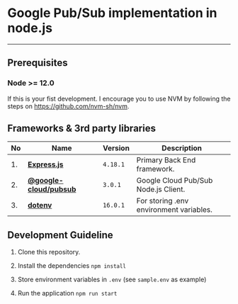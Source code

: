 # Google Pub/Sub implementation in node.js
---
## Prerequisites

### Node >= 12.0

If this is your fist development. I encourage you to use NVM by following the steps on https://github.com/nvm-sh/nvm.


## Frameworks & 3rd party libraries

|No| Name | Version | Description |
|--|--|--|--|
|1.| [**Express.js**](https://github.com/expressjs/express) | `4.18.1` | Primary Back End framework. |
|2.| [**@google-cloud/pubsub**](https://github.com/googleapis/nodejs-pubsub) | `3.0.1` | Google Cloud Pub/Sub Node.js Client. |
|3.| [**dotenv**](https://github.com/motdotla/dotenv) | `16.0.1` | For storing .env environment variables. |


## Development Guideline

1. Clone this repository.

1. Install the dependencies `npm install`

1. Store environment variables in `.env` (see `sample.env` as example)

1. Run the application `npm run start`


